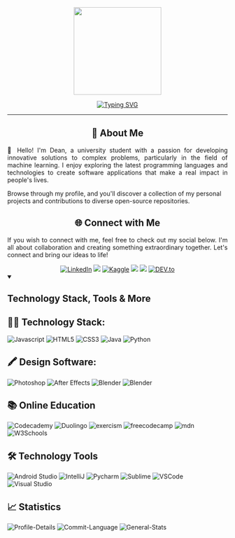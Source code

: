 <!-- Machine Learning GIF -->
<div id="header" align="center">
    <img src="https://media.giphy.com/media/v1.Y2lkPTc5MGI3NjExZjBjMjg2ZmU5NzRjZTQ4ZjZmMTEwYmQ2NzQyZDUyNTRiMzllNWJmNSZlcD12MV9pbnRlcm5hbF9naWZzX2dpZklkJmN0PXM/F04IIH8SwCB6iBa36I/giphy-downsized-large.gif" height="200px" width="auto">
</div>

<p align="center">
<a href="https://git.io/typing-svg"><img src="https://readme-typing-svg.demolab.com?font=&weight=600&pause=1000&color=2786B1&center=true&vCenter=true&random=false&width=435&lines=Future+Full+Stack+Software+Engineer;Self-taught+UI%2FUX+Designer;Passionate+with+AI+and+ML" alt="Typing SVG" /></a></p>
<hr>

<!-- Introduction Message -->
<div>
<h2 align="center">🚀 About Me</h2>
<p align="justify">👋 Hello! I'm Dean, a university student with a passion for developing innovative solutions to complex problems, particularly in the field of machine learning. I enjoy exploring the latest programming languages and technologies to create software applications that make a real impact in people's lives. 

Browse through my profile, and you'll discover a collection of my personal projects and contributions to diverse open-source repositories.
</p>
</div>


<!-- Connect with Me -->
<div>
    <h2 align="center">🌐 Connect with Me</h2>
    <p align="justify">
    If you wish to connect with me, feel free to check out my social below. I'm all about collaboration and creating something extraordinary together. Let's connect and bring our ideas to life!
    </p>
</div>
<div align="center">
        <a href="https://www.linkedin.com/in/codebydean" target="_blank"><img src="https://img.shields.io/badge/-codebydean-0A66C2?logo=linkedin&logoColor=white&style=plastic" alt="LinkedIn"></a>
        <a href="https://www.credly.com/users/codebydean" target="_blank"><img src="https://img.shields.io/badge/-Credly-orange?logo=credly&logoColor=white&style=plastic"></a>
        <a href="https://www.kaggle.com/deanjoanidhi" target="_blank"><img src="https://img.shields.io/badge/-Kaggle-white?logo=kaggle&style=plastic" alt="Kaggle"></a>
        <a href="https://hashnode.com/@codebydean" target="_blank"><img src="https://img.shields.io/badge/-Hashnode-2962FF?logo=hashnode&logoColor=white&style=plastic"></a>
        <img src="https://img.shields.io/badge/codebydean-5865F2?style=plastic&logo=discord&logoColor=white">
        <a href="https://dev.to/codebydean" target="_blank"><img src="https://img.shields.io/badge/-Dev.to-black?logo=dev.to&logoColor=white&style=plastic&logoWidth=30" alt="DEV.to"></a>
</div>


<!-- Programming Languages -->
<details open>
<summary><h2>Technology Stack, Tools & More</h2></summary>
<h2>👨‍💻 Technology Stack:</h2>
<div>  
    <img src="https://img.shields.io/badge/-JavaScript-F7DF1E?logo=javascript&logoColor=black&style=plastic&logoWidth=20" alt="Javascript">
    <img src="https://img.shields.io/badge/-HTML5-E34F26?logo=html5&logoColor=white&style=plastic&logoWidth=20" alt="HTML5">
    <img src="https://img.shields.io/badge/-CSS3-1572B6?logo=css3&logoColor=white&style=plastic&logoWidth=20" alt="CSS3">
    <img src="https://img.shields.io/badge/-Java-f89820?logo=java&logoColor=white&style=plastic&logoWidth=20" alt="Java">
    <img src="https://img.shields.io/badge/Python-FFD43B?style=plastic&logo=python&logoColor=blue" alt="Python">
</div>

<!-- Design Software -->

<h2>🖍 Design Software:</h2>
<div>
    <img src="https://img.shields.io/badge/Adobe%20Photoshop-31A8FF?style=plastic&logo=Adobe%20Photoshop&logoColor=black" alt="Photoshop">
    <img src="https://img.shields.io/badge/Adobe%20after%20affects-CF96FD?style=plastic&logo=Adobe%20after%20effects&logoColor=393665" alt="After Effects">
    <img src="https://img.shields.io/badge/blender-%23F5792A.svg?style=plastic&logo=blender&logoColor=white" alt="Blender">
    <img src="https://img.shields.io/badge/Figma-F24E1E?style=plastic&logo=figma&logoColor=white" alt="Blender">
</div>

<!-- Education -->

<h2>📚 Online Education</h2>
<div>
    <img src="https://img.shields.io/badge/Codecademy-141D39?style=plastic&logo=codecademy&logoColor=white" alt="Codecademy">
    <img src="https://img.shields.io/badge/Duolingo-039014?style=plastic&logo=Duolingo&logoColor=white" alt="Duolingo">
    <img src="https://img.shields.io/badge/Exercism-077C8C?style=plastic&logo=exercism&logoColor=white" alt="exercism">
    <img src="https://img.shields.io/badge/freecodecamp-27273D?style=plastic&logo=freecodecamp&logoColor=white" alt="freecodecamp">
    <img src="https://img.shields.io/badge/MDC_Web_Docs-black?style=plastic&logo=mdcwebdocs&logoColor=white" alt="mdn">
    <img src="https://img.shields.io/badge/W3Schools-04AA6D?style=plastic&logo=W3Schools&logoColor=white" alt="W3Schools">
</div>


<!-- Technology Tools -->
<h2>🛠 Technology Tools</h2>
<div>
    <img src="https://img.shields.io/badge/Android_Studio-039014?style=plastic&logo=android-studio&logoColor=white" alt="Android Studio">
    <img src="https://img.shields.io/badge/IntelliJ_IDEA-000000.svg?style=plastic&logo=intellij-idea&logoColor=white" alt="IntelliJ">
    <img src="https://img.shields.io/badge/PyCharm-000000.svg?&style=plastic&logo=PyCharm&logoColor=white" alt="Pycharm">
    <img src="https://img.shields.io/badge/sublime_text-%23575757.svg?&style=plastic&logo=sublime-text&logoColor=important" alt="Sublime">
    <img src="https://img.shields.io/badge/VSCode-0078D4?style=plastic&logo=visual%20studio%20code&logoColor=white" alt="VSCode">
    <img src="https://img.shields.io/badge/Visual_Studio-5C2D91?style=plastic&logo=visual%20studio&logoColor=white" alt="Visual Studio">
</details>

<!-- Github Statistics -->
<h2>📈 Statistics</h2>

![Profile-Details](http://github-profile-summary-cards.vercel.app/api/cards/profile-details?username=codebydean&theme=blue_green)
![Commit-Language](http://github-profile-summary-cards.vercel.app/api/cards/most-commit-language?username=codebydean&theme=blue_green)
![General-Stats](http://github-profile-summary-cards.vercel.app/api/cards/stats?username=codebydean&theme=blue_green)

